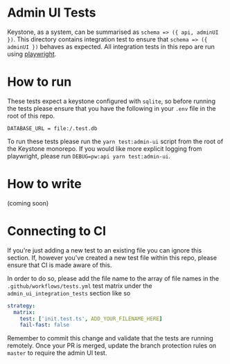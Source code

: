 # Admin UI Tests

Keystone, as a system, can be summarised as `schema => ({ api, adminUI })`.
This directory contains integration test to ensure that `schema => ({ adminUI })` behaves as expected.
All integration tests in this repo are run using [playwright](https://playwright.dev/).

# How to run

These tests expect a keystone configured with `sqlite`, so before running the tests please ensure that you have the following in your `.env` file in the root of this repo.

```
DATABASE_URL = file:/.test.db
```

To run these tests please run the `yarn test:admin-ui` script from the root of the Keystone monorepo.
If you would like more explicit logging from playwright, please run `DEBUG=pw:api yarn test:admin-ui`.

# How to write

(coming soon)

# Connecting to CI

If you're just adding a new test to an existing file you can ignore this section.
If, however you've created a new test file within this repo, please ensure that CI is made aware of this.

In order to do so, please add the file name to the array of file names in the `.github/workflows/tests.yml` test matrix under the `admin_ui_integration_tests` section like so

```yml
strategy:
  matrix:
    test: ['init.test.ts', ADD_YOUR_FILENAME_HERE]
    fail-fast: false
```

Remember to commit this change and validate that the tests are running remotely.
Once your PR is merged, update the branch protection rules on `master` to require the admin UI test.
